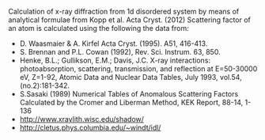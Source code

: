 Calculation of x-ray diffraction from 1d disordered system
by means of analytical formulae from Kopp et al. Acta Cryst. (2012) 
Scattering factor of an atom is calculated using the following the data from:
- D. Waasmaier & A. Kirfel Acta Cryst. (1995). A51, 416-413.
- S. Brennan and P.L. Cowan (1992), Rev. Sci. Instrum. 63, 850.
- Henke, B.L.; Gullikson, E.M.; Davis, J.C. X-ray interactions: 
       photoabsorption, scattering, transmission, and reflection at 
       E=50-30000 eV, Z=1-92, Atomic Data and Nuclear Data Tables, 
       July 1993, vol.54, (no.2):181-342.
- S.Sasaki (1989) Numerical Tables of Anomalous Scattering Factors
       Calculated by the Cromer and Liberman Method,
       KEK Report, 88-14, 1-136
- http://www.xraylith.wisc.edu/shadow/
- http://cletus.phys.columbia.edu/~windt/idl/